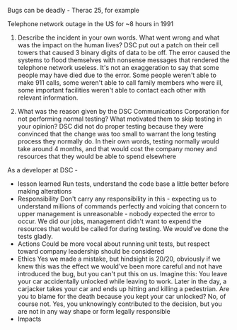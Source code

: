 Bugs can be deadly - Therac 25, for example

Telephone network outage in the US for ~8 hours in 1991

1. Describe the incident in your own words. What went wrong and what was the impact on the human lives?
DSC put out a patch on their cell towers that caused 3 binary digits of data to be off. The error caused the systems to flood themselves with nonsense messages that rendered the telephone network useless. It's not an exaggeration to say that some people may have died due to the error. Some people weren't able to make 911 calls, some weren't able to call family members who were ill, some important facilities weren't able to contact each other with relevant information. 

2. What was the reason given by the DSC Communications Corporation for not performing normal testing? What motivated them to skip testing in your opinion?
DSC did not do proper testing because they were convinced that the change was too small to warrant the long testing process they normally do. In their own words, testing normally would take around 4 months, and that would cost the company money and resources that they would be able to spend elsewhere


As a developer at DSC - 
- lesson learned
Run tests, understand the code base a little better before making alterations
- Responsibility
Don't carry any responsibility in this - expecting us to understand millions of commands perfectly and voicing that concern to upper management is unreasonable - nobody expected the error to occur. We did our jobs, management didn't want to expend the resources that would be called for during testing. We would've done the tests gladly.
- Actions
Could be more vocal about running unit tests, but respect toward company leadership should be considered
- Ethics
Yes we made a mistake, but hindsight is 20/20, obviously if we knew this was the effect we would've been more careful and not have introduced the bug, but you can't put this on us. Imagine this: You leave your car accidentally unlocked while leaving to work. Later in the day, a carjacker takes your car and ends up hitting and killing a pedestrian. Are you to blame for the death because you kept your car unlocked? No, of course not. Yes, you unknowingly contributed to the decision, but you are not in any way shape or form legally responsible
- Impacts



